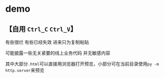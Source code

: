 # demo
## 【自用 `Ctrl_C` `Ctrl_V`】

有些很烂  有些已经失效  进来只为复制粘贴

可能披露一些无关紧要的线上业务代码 并无敏感内容

其中大部分`.html`可以直接用浏览器打开预览，小部分可在当前目录使用`py -m http.server`来预览
